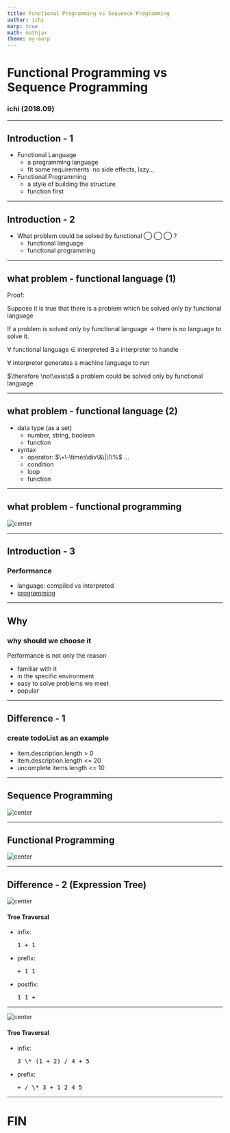 ```yaml
---
title: Functional Programming vs Sequence Programming
author: ichi
marp: true
math: mathjax
theme: my-marp
---
```


<!-- _class: cover-slide -->
# Functional Programming vs Sequence Programming
### ichi (2018.09)

---

## Introduction - 1

* Functional Language
  * a programming language
  * fit some requirements: no side effects, lazy...
* Functional Programming
  * a style of building the structure
  * function first

---

## Introduction - 2

* What problem could be solved by functional ◯ ◯ ◯ ?
  * functional language
  * functional programming

---

## what problem - functional language (1)

Proof:

<div class="proof">

Suppose it is true that there is a problem which be solved only by functional language <br>

If a problem is solved only by functional language $\rightarrow$ there is no language to solve it.<br>

$\forall$ functional language $\in$  interpreted $\exists$ a interpreter to handle<br>

$\forall$ interpreter generates a machine language to run<br>

$\therefore \not\exists$ a problem could be solved only by functional language

</div>

---

## what problem - functional language (2)

* data type (as a set)
  * number, string, boolean
  * function
* syntax
  * operator: $\+\-\times\div\&\|\!\%$ ...
  * condition
  * loop
  * function

---

## what problem - functional programming

![center](assets/images/graph.png)

---

## Introduction - 3

### Performance

* language: compiled vs interpreted
* [programming](#/2/3)

---
## Why

### why should we choose it

Performance is not only the reason

* familiar with it
* in the specific environment
* easy to solve problems we meet
* popular

---

## Difference - 1

### create todoList as an example

* item.description.length > 0
* item.description.length <= 20
* uncomplete items.length <= 10

---

## Sequence Programming

![center](assets/images/add-todo-flowchart.png)

---

## Functional Programming

![center](assets/images/functional-chart.png)

---

## Difference - 2 (Expression Tree)

<div class="split-slide">
  <div class="left">
    <img alt="center" src="assets/images/formula-tree-1.png" />
  </div>

  <div class="right">
    <h4>Tree Traversal</h4>
    <ul>
      <li>infix: <pre>1 + 1</pre></li>
      <li>prefix: <pre>+ 1 1</pre></li>
      <li>postfix: <pre>1 1 +</pre></li>
    </ul>
  </div>
</div>

---

<div class="split-slide">
  <div class="left">
    <img alt="center" src="assets/images/formula-tree-2.png">
  </div>
  <div class="right">
    <h4>Tree Traversal</h4>
    <ul>
      <li>infix: <pre>3 \* (1 + 2) / 4 + 5</pre></li>
      <li>prefix: <pre>+ / \* 3 + 1 2 4 5</pre></li>
    </ul>
  </div>
</div>

---

<!-- _class: cover-slide -->
# FIN
